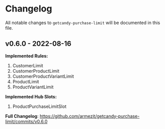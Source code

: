 # Changelog

All notable changes to `getcandy-purchase-limit` will be documented in this file.

## v0.6.0 - 2022-08-16

**Implemented Rules:**

1. CustomerLimit
2. CustomerProductLimit
3. CustomerProductVariantLimit
4. ProductLimit
5. ProductVariantLimit

**Implemented Hub Slots:**

1. ProductPurchaseLimitSlot

**Full Changelog**: https://github.com/armezit/getcandy-purchase-limit/commits/v0.6.0
